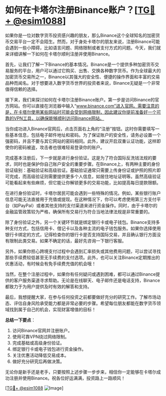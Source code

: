 # 如何在卡塔尔注册Binance账户？[[TG💪+ @esim1088](https://t.me/s/esim1088)]

如果你是一位对数字货币投资感兴趣的朋友，那么Binance这个全球知名的加密货币交易平台一定不会陌生。然而，对于身处卡塔尔的朋友来说，注册Binance可能会遇到一些小障碍，比如语言问题、网络限制或者支付方式的问题。今天，我们就来详细讲解一下如何在卡塔尔顺利注册并使用Binance。

首先，让我们了解一下Binance的基本情况。Binance是一个提供多种加密货币交易服务的平台，用户可以通过它购买、出售、交换各种数字货币。作为全球最大的加密货币交易所之一，Binance以其强大的安全性、便捷的操作界面和丰富的交易品种而闻名。对于想要进入数字货币世界的投资者来说，Binance无疑是一个非常值得信赖的选择。

接下来，我们来探讨如何在卡塔尔注册Binance账户。第一步是访问Binance的官方网站。你可以直接在浏览器中输入“www.binance.com”进入官网。需要注意的是，在卡塔尔使用某些网站时可能会受到网络限制，因此建议你提前准备好一个可靠的VPN工具，以确保能够顺利访问Binance网站。

当你成功进入Binance官网后，点击页面右上角的“注册”按钮。这时你需要填写一些基本信息，包括电子邮件地址和密码。为了保证账户的安全性，请务必设置一个强密码，并且不要与其它网站的密码相同。此外，建议开启双重认证功能，这样即使你的密码被盗，攻击者也很难轻易登录你的账户。

完成基本注册后，下一步就是进行身份验证。这是为了符合国际反洗钱法规的要求，同时也是保护你自己账户安全的重要步骤。在Binance上，有两种主要的身份验证级别：基础验证和高级验证。基础验证通常只需要上传身份证或护照的照片即可完成，而高级验证则需要提供更多个人信息，如居住地址证明等。虽然高级验证可能看起来有些麻烦，但它能让你解锁更多的交易功能，比如提高每日提款限额。

在进行身份验证时，卡塔尔居民可能会遇到一些特殊的情况。例如，某些银行账户信息可能无法直接用于充值或提现。在这种情况下，你可以考虑使用第三方支付平台（如PayPal）或者其他支持的支付渠道来进行资金操作。同时，由于卡塔尔的金融监管政策较为严格，确保所有交易行为符合当地法律法规是非常重要的。

除了身份验证之外，另一个关键环节就是绑定银行卡或电子钱包。Binance支持多种支付方式，包括信用卡、借记卡以及各种主流的电子钱包服务。如果你选择使用银行卡绑定的方式，记得检查你的银行卡是否支持国际交易，并且确认银行方面没有限制此类交易。如果不确定的话，最好先咨询一下银行客服。

另外，如果你担心跨境支付过程中会遇到汇率损失或其他费用问题，可以尝试寻找那些手续费较低甚至无手续费的支付选项。此外，也可以关注Binance定期推出的优惠活动，有时候会有免手续费充值的机会哦！

当然，在整个注册过程中，如果你有任何疑问或遇到困难，都可以通过Binance提供的客户服务渠道寻求帮助。无论是在线聊天、电子邮件还是电话支持，Binance都致力于为用户提供及时有效的解答和支持。

最后，我想提醒大家，在参与任何投资之前都要做好充分的研究工作。了解市场动态、评估自身风险承受能力都是非常必要的步骤。希望每位朋友都能在数字货币领域找到属于自己的机会，实现财富增值的目标！

**总结一下要点**：
1. 访问Binance官网并注册账户。
2. 使用可靠VPN绕过网络限制。
3. 完成基础或高级身份验证。
4. 绑定银行卡或电子钱包进行资金操作。
5. 关注优惠活动降低交易成本。
6. 做好充分研究后再做决策。

无论你是新手还是老手，只要按照上述步骤一步步来，相信你一定能够在卡塔尔成功注册并使用Binance。祝各位好运满满，投资路上一路顺风！

[[TG💪+ @esim1088](https://t.me/s/esim1088) ![Image](https://i.postimg.cc/4NQfJmqS/Snipaste-2025-05-13-00-14-12.png)]